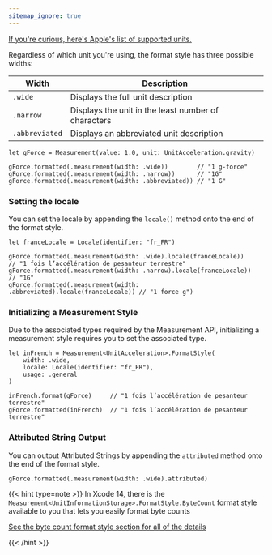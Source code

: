 ```yaml
---
sitemap_ignore: true
---
```


[If you're curious, here's Apple's list of supported units.](https://developer.apple.com/documentation/foundation/dimension)

Regardless of which unit you're using, the format style has three possible widths:

| Width          | Description                                         |
| -------------- | --------------------------------------------------- |
| `.wide`        | Displays the full unit description                  |
| `.narrow`      | Displays the unit in the least number of characters |
| `.abbreviated` | Displays an abbreviated unit description            |

<pre class="splash"><code><span class="keyword token">let</span> gForce = <span class="type token">Measurement</span>(value: <span class="number token">1.0</span>, unit: <span class="type token">UnitAcceleration</span>.<span class="property token">gravity</span>)

gForce.<span class="call token">formatted</span>(.<span class="call token">measurement</span>(width: .<span class="dotAccess token">wide</span>))        <span class="comment token">// "1 g-force"</span>
gForce.<span class="call token">formatted</span>(.<span class="call token">measurement</span>(width: .<span class="dotAccess token">narrow</span>))      <span class="comment token">// "1G"</span>
gForce.<span class="call token">formatted</span>(.<span class="call token">measurement</span>(width: .<span class="dotAccess token">abbreviated</span>)) <span class="comment token">// "1 G"</span></code></pre>

### Setting the locale

You can set the locale by appending the `locale()` method onto the end of the format style.

<pre class="splash"><code><span class="keyword token">let</span> franceLocale = <span class="type token">Locale</span>(identifier: <span class="string token">"fr_FR"</span>)

gForce.<span class="call token">formatted</span>(.<span class="call token">measurement</span>(width: .<span class="dotAccess token">wide</span>).<span class="call token">locale</span>(franceLocale))        <span class="comment token">// "1 fois l’accélération de pesanteur terrestre"</span>
gForce.<span class="call token">formatted</span>(.<span class="call token">measurement</span>(width: .<span class="dotAccess token">narrow</span>).<span class="call token">locale</span>(franceLocale))      <span class="comment token">// "1G"</span>
gForce.<span class="call token">formatted</span>(.<span class="call token">measurement</span>(width: .<span class="dotAccess token">abbreviated</span>).<span class="call token">locale</span>(franceLocale)) <span class="comment token">// "1 force g")</span></code></pre>

### Initializing a Measurement Style

Due to the associated types required by the Measurement API, initializing a measurement style requires you to set the associated type.

<pre class="splash"><code><span class="keyword token">let</span> inFrench = <span class="type token">Measurement</span>&lt;<span class="type token">UnitAcceleration</span>&gt;.<span class="type token">FormatStyle</span>(
    width: .<span class="dotAccess token">wide</span>,
    locale: <span class="type token">Locale</span>(identifier: <span class="string token">"fr_FR"</span>),
    usage: .<span class="dotAccess token">general</span>
)

inFrench.<span class="call token">format</span>(gForce)     <span class="comment token">// "1 fois l’accélération de pesanteur terrestre"</span>
gForce.<span class="call token">formatted</span>(inFrench)  <span class="comment token">// "1 fois l’accélération de pesanteur terrestre"</span></code></pre>

<h3>Attributed String Output</h3>

You can output Attributed Strings by appending the `attributed` method onto the end of the format style.

<pre class="splash"><code>gForce.<span class="call token">formatted</span>(.<span class="call token">measurement</span>(width: .<span class="dotAccess token">wide</span>).<span class="property token">attributed</span>)</code></pre>

{{< hint type=note >}}
In Xcode 14, there is the `Measurement<UnitInformationStorage>.FormatStyle.ByteCount` format style available to you that lets you easily format byte counts

<a href="/byte-count-style">See the byte count format style section for all of the details</a>

{{< /hint >}}
